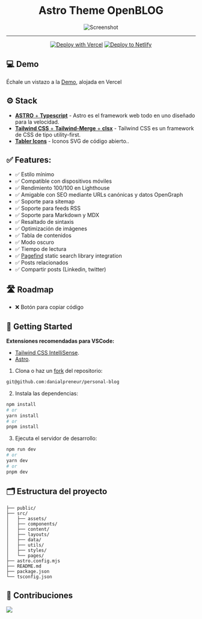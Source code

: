 <h1 align="center">
 Astro Theme OpenBLOG
</h1>

<div align="center">

<img src="public/project.jpg" alt="Screenshot" />

<hr/>

[![Deploy with Vercel](https://vercel.com/button)](https://vercel.com/new/clone?repository-url=https%3A%2F%2Fgithub.com%2Fdanielcgilibert%2Fblog-template)
[![Deploy to Netlify](https://www.netlify.com/img/deploy/button.svg)](https://app.netlify.com/start/deploy?repository=https://github.com/danielcgilibert/blog-template)

</div>

## 💻 Demo

Échale un vistazo a la [Demo](https://blog-template-gray.vercel.app/), alojada en Vercel

## ⚙️ Stack

- [**ASTRO** + **Typescript**](https://astro.build/) - Astro es el framework web todo en uno diseñado para la velocidad.
- [**Tailwind CSS** + **Tailwind-Merge** + **clsx**](https://tailwindcss.com/) - Tailwind CSS es un framework de CSS de tipo utility-first.
- [**Tabler Icons**](https://tabler-icons.io/i/) - Iconos SVG de código abierto..

## ✅ Features:

- ✅ Estilo mínimo
- ✅ Compatible con dispositivos móviles
- ✅ Rendimiento 100/100 en Lighthouse
- ✅ Amigable con SEO mediante URLs canónicas y datos OpenGraph
- ✅ Soporte para sitemap
- ✅ Soporte para feeds RSS
- ✅ Soporte para Markdown y MDX
- ✅ Resaltado de sintaxis
- ✅ Optimización de imágenes
- ✅ Tabla de contenidos
- ✅ Modo oscuro
- ✅ Tiempo de lectura
- ✅ [Pagefind](https://pagefind.app/) static search library integration
- ✅ Posts relacionados
- ✅ Compartir posts (Linkedin, twitter)

## 🛣️ Roadmap

- ❌ Botón para copiar código

## 🚀 Getting Started

**Extensiones recomendadas para VSCode:**

- [Tailwind CSS IntelliSense](https://marketplace.visualstudio.com/items?itemName=bradlc.vscode-tailwindcss).
- [Astro](https://marketplace.visualstudio.com/items?itemName=astro-build.astro-vscode).

1. Clona o haz un [fork](https://github.com/danielcgilibert/blog-template/fork) del repositorio:

```bash
git@github.com:danialpreneur/personal-blog
```

2. Instala las dependencias:

```bash
npm install
# or
yarn install
# or
pnpm install
```

3. Ejecuta el servidor de desarrollo:

```bash
npm run dev
# or
yarn dev
# or
pnpm dev
```

## 🗂️ Estructura del proyecto

```
├── public/
├── src/
│   ├── assets/
│   ├── components/
│   ├── content/
│   ├── layouts/
│   ├── data/
│   ├── utils/
│   ├── styles/
│   └── pages/
├── astro.config.mjs
├── README.md
├── package.json
└── tsconfig.json
```

## 👋 Contribuciones

<a href="https://github.com/danielcgilibert/blog-template/graphs/contributors">
  <img src="https://contrib.rocks/image?repo=danielcgilibert/blog-template" />
</a>
